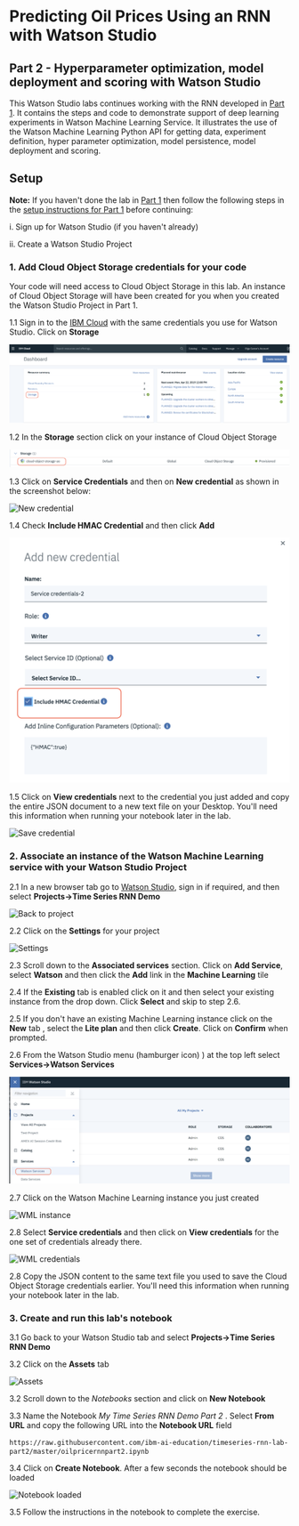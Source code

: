 #  Predicting Oil Prices Using an RNN with Watson Studio

## Part 2 - Hyperparameter optimization, model deployment and scoring with Watson Studio

This Watson Studio labs continues working with the RNN developed in  [Part 1](https://github.com/justinmccoy/timeseries-rnn-lab-part1). It contains the steps and code to demonstrate support of deep learning experiments in Watson Machine Learning Service. It illustrates the use of  the  Watson Machine Learning Python API for getting data, experiment definition, hyper parameter optimization, model persistence, model deployment and scoring.

## Setup

**Note:** If you haven't done  the lab in [Part 1](https://github.com/justinmccoy/timeseries-rnn-lab-part1) then follow the following steps in the [setup instructions for Part 1](https://github.com/justinmccoy/timeseries-rnn-lab-part1#setup) before continuing:

   i. Sign up for Watson Studio (if you haven't already)

   ii. Create a Watson Studio Project


### 1. Add Cloud Object Storage credentials for your code

Your code  will need access to Cloud Object Storage in this lab. An instance of Cloud Object Storage  will have been created for you when you created the Watson Studio Project in Part 1.

1.1 Sign in to the [IBM Cloud](https://cloud.ibm.com) with the same credentials you use for Watson Studio. Click on **Storage**

![Dashboard](images/ssV2.2.png)

1.2 In the **Storage** section click on your instance of Cloud Object Storage

![COS Instance](images/ssV2.4.png)


1.3 Click  on **Service Credentials** and then on **New credential** as shown in the screenshot below:

![New credential](images/ssV2.5.png)


1.4 Check **Include HMAC Credential** and then click **Add**

![Add new credential](images/ss3.1.png)


1.5 Click on **View credentials** next to the  credential you just added and copy the entire JSON document to a new text file on your Desktop. You'll need this information when running your notebook later in the lab.

![Save credential](images/ss4.png)


### 2. Associate an instance of the Watson Machine Learning service  with your Watson Studio Project

2.1 In a new browser tab go to  [Watson Studio](https://dataplatform.ibm.com), sign in if required, and then  select **Projects->Time Series RNN Demo**

![Back to project](images/ss5.png)


2.2 Click on the **Settings** for your project

![Settings](images/ss6.png)

2.3 Scroll down to the **Associated services** section. Click on **Add Service**, select **Watson** and then click the **Add** link in the **Machine Learning** tile

2.4 If the **Existing** tab is enabled click on it and then select your existing instance from the drop down. Click **Select** and skip to step 2.6.

2.5 If you don't have an existing Machine Learning instance click on the **New** tab , select the **Lite plan** and then click **Create**. Click on **Confirm** when prompted.

2.6 From the Watson Studio menu (hamburger icon) ) at the top left select **Services->Watson Services**

![Watson Services](images/ssV2.6.png)

2.7 Click on the Watson Machine Learning instance you just created

![WML instance](images/ssV2.7.png)

2.8 Select **Service credentials** and then click on **View credentials** for the one set of credentials already there.

![WML credentials](images/ss9.png)


2.8 Copy the JSON content to the  same text file you used to save the Cloud Object Storage credentials earlier. You'll need this information when running your notebook later in the lab.


### 3. Create  and run this lab's notebook

3.1 Go back to your Watson Studio tab and select **Projects->Time Series RNN Demo**

3.2 Click on the **Assets** tab

![Assets](images/ss3.png)

3.2 Scroll down to the *Notebooks* section and click on **New Notebook**

3.3 Name the Notebook *My Time Series RNN Demo Part 2* . Select **From URL** and copy the following URL into the **Notebook URL** field

```
https://raw.githubusercontent.com/ibm-ai-education/timeseries-rnn-lab-part2/master/oilpricernnpart2.ipynb
```

3.4 Click on **Create Notebook**. After a few seconds the notebook should be loaded

![Notebook loaded](images/ss10.png)

3.5 Follow the instructions in the notebook to complete the exercise.
